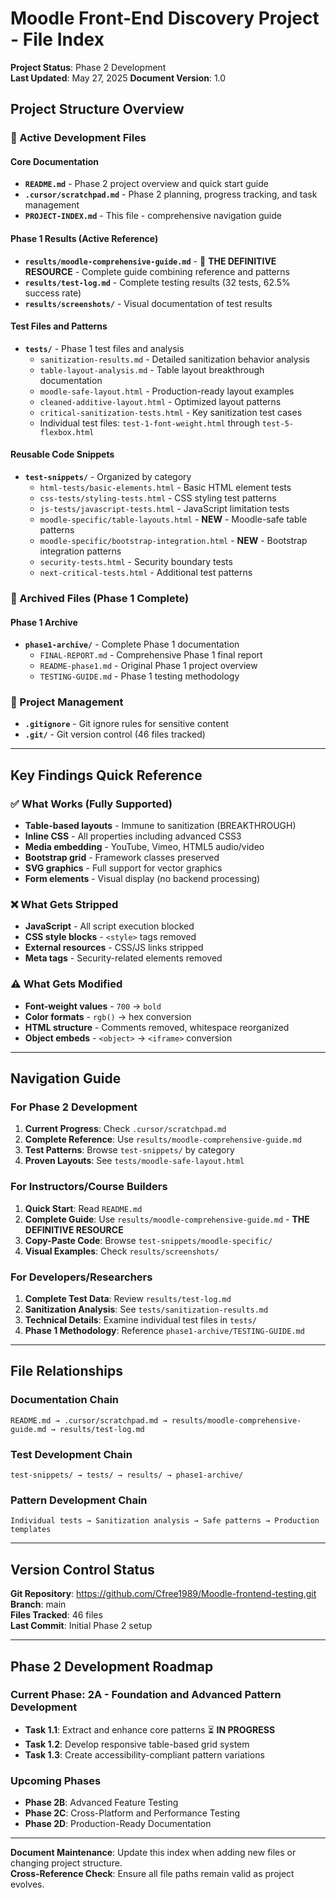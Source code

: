 # Moodle Front-End Discovery Project - File Index

**Project Status**: Phase 2 Development  
**Last Updated**: May 27, 2025 
**Document Version**: 1.0  

## Project Structure Overview

### 📁 Active Development Files

#### Core Documentation
- **`README.md`** - Phase 2 project overview and quick start guide
- **`.cursor/scratchpad.md`** - Phase 2 planning, progress tracking, and task management
- **`PROJECT-INDEX.md`** - This file - comprehensive navigation guide

#### Phase 1 Results (Active Reference)
- **`results/moodle-comprehensive-guide.md`** - 🚀 **THE DEFINITIVE RESOURCE** - Complete guide combining reference and patterns
- **`results/test-log.md`** - Complete testing results (32 tests, 62.5% success rate)
- **`results/screenshots/`** - Visual documentation of test results

#### Test Files and Patterns
- **`tests/`** - Phase 1 test files and analysis
  - `sanitization-results.md` - Detailed sanitization behavior analysis
  - `table-layout-analysis.md` - Table layout breakthrough documentation
  - `moodle-safe-layout.html` - Production-ready layout examples
  - `cleaned-additive-layout.html` - Optimized layout patterns
  - `critical-sanitization-tests.html` - Key sanitization test cases
  - Individual test files: `test-1-font-weight.html` through `test-5-flexbox.html`

#### Reusable Code Snippets
- **`test-snippets/`** - Organized by category
  - `html-tests/basic-elements.html` - Basic HTML element tests
  - `css-tests/styling-tests.html` - CSS styling test patterns
  - `js-tests/javascript-tests.html` - JavaScript limitation tests
  - `moodle-specific/table-layouts.html` - **NEW** - Moodle-safe table patterns
  - `moodle-specific/bootstrap-integration.html` - **NEW** - Bootstrap integration patterns
  - `security-tests.html` - Security boundary tests
  - `next-critical-tests.html` - Additional test patterns

### 📁 Archived Files (Phase 1 Complete)

#### Phase 1 Archive
- **`phase1-archive/`** - Complete Phase 1 documentation
  - `FINAL-REPORT.md` - Comprehensive Phase 1 final report
  - `README-phase1.md` - Original Phase 1 project overview
  - `TESTING-GUIDE.md` - Phase 1 testing methodology

### 📁 Project Management
- **`.gitignore`** - Git ignore rules for sensitive content
- **`.git/`** - Git version control (46 files tracked)

---

## Key Findings Quick Reference

### ✅ What Works (Fully Supported)
- **Table-based layouts** - Immune to sanitization (BREAKTHROUGH)
- **Inline CSS** - All properties including advanced CSS3
- **Media embedding** - YouTube, Vimeo, HTML5 audio/video
- **Bootstrap grid** - Framework classes preserved
- **SVG graphics** - Full support for vector graphics
- **Form elements** - Visual display (no backend processing)

### ❌ What Gets Stripped
- **JavaScript** - All script execution blocked
- **CSS style blocks** - `<style>` tags removed
- **External resources** - CSS/JS links stripped
- **Meta tags** - Security-related elements removed

### ⚠️ What Gets Modified
- **Font-weight values** - `700` → `bold`
- **Color formats** - `rgb()` → hex conversion
- **HTML structure** - Comments removed, whitespace reorganized
- **Object embeds** - `<object>` → `<iframe>` conversion

---

## Navigation Guide

### For Phase 2 Development
1. **Current Progress**: Check `.cursor/scratchpad.md`
2. **Complete Reference**: Use `results/moodle-comprehensive-guide.md`
3. **Test Patterns**: Browse `test-snippets/` by category
4. **Proven Layouts**: See `tests/moodle-safe-layout.html`

### For Instructors/Course Builders
1. **Quick Start**: Read `README.md`
2. **Complete Guide**: Use `results/moodle-comprehensive-guide.md` - **THE DEFINITIVE RESOURCE**
3. **Copy-Paste Code**: Browse `test-snippets/moodle-specific/`
4. **Visual Examples**: Check `results/screenshots/`

### For Developers/Researchers
1. **Complete Test Data**: Review `results/test-log.md`
2. **Sanitization Analysis**: See `tests/sanitization-results.md`
3. **Technical Details**: Examine individual test files in `tests/`
4. **Phase 1 Methodology**: Reference `phase1-archive/TESTING-GUIDE.md`

---

## File Relationships

### Documentation Chain
```
README.md → .cursor/scratchpad.md → results/moodle-comprehensive-guide.md → results/test-log.md
```

### Test Development Chain
```
test-snippets/ → tests/ → results/ → phase1-archive/
```

### Pattern Development Chain
```
Individual tests → Sanitization analysis → Safe patterns → Production templates
```

---

## Version Control Status

**Git Repository**: https://github.com/Cfree1989/Moodle-frontend-testing.git  
**Branch**: main  
**Files Tracked**: 46 files  
**Last Commit**: Initial Phase 2 setup  

---

## Phase 2 Development Roadmap

### Current Phase: 2A - Foundation and Advanced Pattern Development
- **Task 1.1**: Extract and enhance core patterns ⏳ **IN PROGRESS**
- **Task 1.2**: Develop responsive table-based grid system
- **Task 1.3**: Create accessibility-compliant pattern variations

### Upcoming Phases
- **Phase 2B**: Advanced Feature Testing
- **Phase 2C**: Cross-Platform and Performance Testing  
- **Phase 2D**: Production-Ready Documentation

---

**Document Maintenance**: Update this index when adding new files or changing project structure.  
**Cross-Reference Check**: Ensure all file paths remain valid as project evolves. 